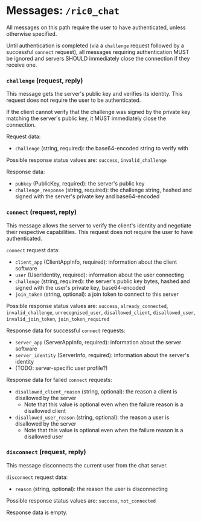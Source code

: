 # Messages: `/ric0_chat`

All messages on this path require the user to have authenticated, unless otherwise specified.

Until authentication is completed (via a `challenge` request followed by a successful `connect` request),
all messages requiring authentication MUST be ignored and servers SHOULD immediately close the connection if they receive one.



### `challenge` (request, reply)

This message gets the server's public key and verifies its identity. This request does not require the user to be authenticated.

If the client cannot verify that the challenge was signed by the private key matching the server's public key, it MUST immediately close the connection.

Request data:

* `challenge` (string, required): the base64-encoded string to verify with

Possible response status values are: `success`, `invalid_challenge`

Response data:

* `pubkey` (PublicKey, required): the server's public key
* `challenge_response` (string, required): the challenge string, hashed and signed with the server's private key and base64-encoded



### `connect` (request, reply)

This message allows the server to verify the client's identity and negotiate their respective capabilities. This request does not require the user to have authenticated.

`connect` request data:

* `client_app` (ClientAppInfo, required): information about the client software
* `user` (UserIdentity, required): information about the user connecting
* `challenge` (string, required): the server's public key bytes, hashed and signed with the user's private key, base64-encoded
* `join_token` (string, optional): a join token to connect to this server


Possible response status values are: `success`, `already_connected`, `invalid_challenge`, `unrecognised_user`, `disallowed_client`, `disallowed_user`, `invalid_join_token`, `join_token_required`

Response data for successful `connect` requests:

* `server_app` (ServerAppInfo, required): information about the server software
* `server_identity` (ServerInfo, required): information about the server's identity
* (TODO: server-specific user profile?)

Response data for failed `connect` requests:

* `disallowed_client_reason` (string, optional): the reason a client is disallowed by the server
  * Note that this value is optional even when the failure reason is a disallowed client
* `disallowed_user_reason` (string, optional): the reason a user is disallowed by the server
  * Note that this value is optional even when the failure reason is a disallowed user



### `disconnect` (request, reply)

This message disconnects the current user from the chat server.

`disconnect` request data:

* `reason` (string, optional): the reason the user is disconnecting

Possible response status values are: `success`, `not_connected`

Response data is empty.